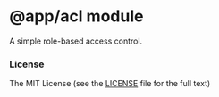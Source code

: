 # @app/acl module

A simple role-based access control.

### License

The MIT License (see the [LICENSE](https://github.com/ng-alain/delon/blob/master/LICENSE) file for the full text)
